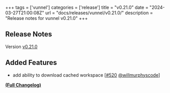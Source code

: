 +++
tags = ['vunnel']
categories = ['release']
title = "v0.21.0"
date = "2024-03-27T21:00:08Z"
url = "docs/releases/vunnel/v0.21.0/"
description = "Release notes for vunnel v0.21.0"
+++

## Release Notes

Version [v0.21.0](https://github.com/anchore/vunnel/releases/tag/v0.21.0)

## Added Features

- add ability to download cached workspace [[#520](https://github.com/anchore/vunnel/pull/520) [@willmurphyscode](https://github.com/willmurphyscode)]

**[(Full Changelog)](https://github.com/anchore/vunnel/compare/v0.20.0...v0.21.0)**

